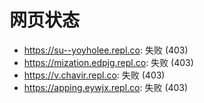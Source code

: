 # 网页状态
- https://su--yoyholee.repl.co: 失败 (403)
- https://mization.edpjg.repl.co: 失败 (403)
- https://v.chavir.repl.co: 失败 (403)
- https://apping.eywjx.repl.co: 失败 (403)
